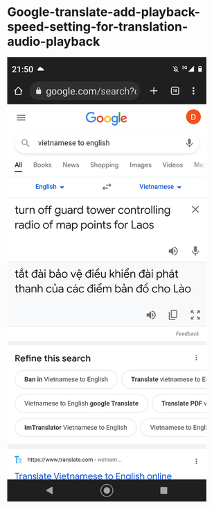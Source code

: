 # Google-translate-add-playback-speed-setting-for-translation-audio-playback


![s1](https://raw.githubusercontent.com/c4pt000/Google-translate-add-playback-speed-setting-for-translation-audio-playback/main/Screenshot_20220111-215039-393.png)
